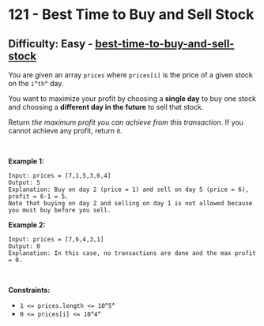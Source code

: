 # 121 - Best Time to Buy and Sell Stock

## Difficulty: Easy - [best-time-to-buy-and-sell-stock](https://leetcode.com/problems/best-time-to-buy-and-sell-stock/)

You are given an array `prices` where `prices[i]` is the price of a
given stock on the `i`^`th`^ day.

You want to maximize your profit by choosing a **single day** to buy one
stock and choosing a **different day in the future** to sell that stock.

Return *the maximum profit you can achieve from this transaction*. If
you cannot achieve any profit, return `0`.

 

**Example 1:**

    Input: prices = [7,1,5,3,6,4]
    Output: 5
    Explanation: Buy on day 2 (price = 1) and sell on day 5 (price = 6), profit = 6-1 = 5.
    Note that buying on day 2 and selling on day 1 is not allowed because you must buy before you sell.

**Example 2:**

    Input: prices = [7,6,4,3,1]
    Output: 0
    Explanation: In this case, no transactions are done and the max profit = 0.

 

**Constraints:**

-   `1 <= prices.length <= 10`^`5`^
-   `0 <= prices[i] <= 10`^`4`^
